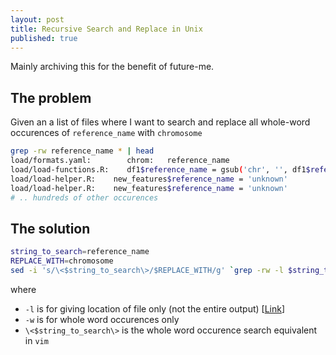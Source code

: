 ```yaml
---
layout: post
title: Recursive Search and Replace in Unix
published: true
---
```


Mainly archiving this for the benefit of future-me. 

## The problem

Given an a list of files where I want to search and replace all whole-word occurences of `reference_name` with `chromosome`

```sh
grep -rw reference_name * | head
load/formats.yaml:        chrom:   reference_name
load/load-functions.R:    df1$reference_name = gsub('chr', '', df1$reference_name)
load/load-helper.R:    new_features$reference_name = 'unknown'
load/load-helper.R:    new_features$reference_name = 'unknown'
# .. hundreds of other occurences
```

## The solution

```sh
string_to_search=reference_name
REPLACE_WITH=chromosome
sed -i 's/\<$string_to_search\>/$REPLACE_WITH/g' `grep -rw -l $string_to_search *`
```

where
- `-l` is for giving location of file only (not the entire output) [[Link](https://stackoverflow.com/questions/6637882/how-can-i-use-grep-to-show-just-filenames-no-in-line-matches-on-linux)]
- `-w` is for whole word occurences only
- `\<$string_to_search\>` is the whole word occurence search equivalent in `vim`
